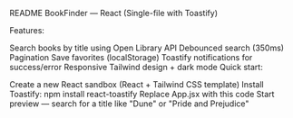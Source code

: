 README BookFinder — React (Single-file with Toastify)

Features:

Search books by title using Open Library API
Debounced search (350ms)
Pagination
Save favorites (localStorage)
Toastify notifications for success/error
Responsive Tailwind design + dark mode
Quick start:

Create a new React sandbox (React + Tailwind CSS template)
Install Toastify: npm install react-toastify
Replace App.jsx with this code
Start preview — search for a title like "Dune" or "Pride and Prejudice" 
